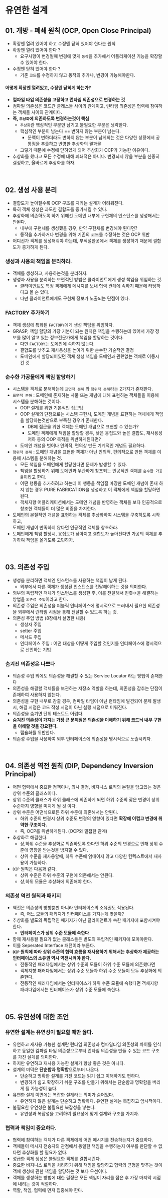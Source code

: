 # 유연한 설계
## 01. 개방 - 폐쇄 원칙 (OCP, Open Close Principal)
- 확장엔 열려 있어야 하고 수정엔 닫혀 있어야 한다는 원칙
- 확장엔 열려 있어야 한다 ? 
    - 요구사항이 변경될때 변경에 맞게 `동작`을 추가해서 어플리케이션 기능을 확장할 수 있어야 한다.
- 수정엔 닫혀 있어야 한다 ?
    - 기존 `코드`를 수정하지 않고 동작의 추가나, 변경이 가능해야한다.

#### 어떻게 확장엔 열려있고, 수정엔 닫히게 하는가?
- **컴파일 타입 의존성을 고정하고 런타임 의존성으로 변경하는 것**
- 컴파일 의존성은 코드간 클래스들 사이의 관계이고, 런타임 의존성은 협력에 참여하는 객체들 사이의 관계이다.
- **즉, `추상화`에 의존하도록 변경하는것이 핵심**
    - `추상화`란 핵심적인 부분만 남기고 불필요한 부분은 생략한다.
    - 핵심적인 부분이 남는다 == 변하지 않는 부분이 남는다.
        - 문맥이 변하더라도 변하지 않는 부분이 남게되는 것은 다양한 상황에서 공통점을 추출하고 반영한 추상화의 결과물
    - 그렇기 때문에 수정에 닫혀있게 되어 추상화가 OCP가 가능한 이유이다.
- 추상화를 했다고 모든 수정에 대해 폐쇄적은 아니다. 변경되지 않을 부분을 신중히 결정하고, 올바르게 추상화를 하자.


<br>

## 02. 생성 사용 분리
- 결합도가 높아질수록 OCP 구조를 지키는 설계가 어려워진다.
- 특히 객체 생성은 과도한 결합도를 증가시킬 수 있다.
- 추상화에 의존하도록 하기 위해선 도메인 내부에 구현체의 인스턴스를 생성해서는 안된다.
    - 내부에 구현체를 생성했을 경우, 만약 구현체를 변경해야 된다면?
    - 동작을 추가하거나 변경을 위해 기존의 코드를 수정하는 것은 OCP 위반
- 어디선가 객체를 생성해줘야 하는데, 부적절한곳에서 객체를 생성하기 때문에 결합도가 증가하게 된다.

### 생성과 사용의 책임을 분리하라.
- 객체를 생성하고, 사용하는것을 분리하자.
- 생성과 사용을 분리하는 보편적인 방법은 클라이언트에게 생성 책임을 위임하는 것.
    - 클라이언트도 특정 객체에게 메시지를 보내 협력 관계에 속하기 때문에 타당하다고 볼 순 있다.
    - 다만 클라이언트에게도 구현체 정보가 노출되는 단점이 있다.

### FACTORY 추가하기
- 객체 생성에 특화된 `FACTORY`에게 생성 책임을 위임하자.
- GRASP, 책임 할당의 가장 기본이 되는 원칙은 책임을 수행하는데 있어서 가장 정보를 많이 알고 있는 정보전문가에게 책임을 할당하는 것이다.
    - 다만 `FACTORY`는 도메인에 속하지 않는다.    
    - 결합도를 낮추고 재사용성을 높이기 위한 순수한 기술적인 결정
    - 도메인에게 할당되어있던 객체 생성 책임을 도메인과 관련없는 객체로 이동시킨 것 

### 순수한 가공물에게 책임 할당하기
- 시스템을 객체로 분해하는데 `표면적 분해` 와 `행위적 분해`라는 2가지가 존재한다.
- `표면적 분해` : 도메인에 존재하는 사물 또는 개념에 대해 표현하는 객체들을 이용해 시스템을 분해하는 것이다.
    - OOP 설계를 위한 기본적인 접근법
    - OOP 설계의 단점으로는 시스템 구현시, 도메인 개념을 표현하는 객체에게 책임을 할당하는것만으로 부족한 경우가 존재한다.
        - DB에 접근을 위한 객체는 도메인 개념으로 표현할 수 있는가?
        - 도메인 객체에게 책임을 할당할 경우, 낮은 응집도와 높은 결합도, 재사용성 저하 등의 OOP 목적을 위반하게된다면?  
    - 도메인 개념을 벗어나 인의적, 편의상 만든 기계적인 개념도 필요하다.
- `행위적 분해` : 도메인 개념을 표현한 객체가 아닌 인의적, 편의적으로 만든 객체를 이용해 시스템을 분해하는 것.
    - 모든 책임을 도메인에게 할당한다면 문제가 발생할 수 있다.
    - 책임을 할당하기 위해 도메인과 무관하게 창조되는 인공적인 객체를 `순수한 가공물`이라고 한다.
    - 어떤 행동을 추가하려고 하는데 이 행동을 책임질 마땅한 도메인 개념이 존재 하지 않는 경우 PURE FABRICATION을 생성하고 이 객체에게 책임을 할당하면 된다.
    - 객체지향 어플리케이션에서는 도메인 개념을 반영하는 객체들 보다 인공적으로 창조한 객체들이 더 많은 비중을 차지한다.
- 도메인의 본질적인 개념을 표현하는 객체를 추상화하여 시스템을 구축하도록 시작하고, <br>
도메인 개념이 만족하지 않다면 인공적인 객체를 창조하라.
- 도메인에게 책임 할당시, 응집도가 낮아지고 결합도가 높아진다면 가공의 객체를 추가하여 책임을 옮기도록 고민하자.

<br>

## 03. 의존성 주입
- 생성을 분리하면 객체엔 인스턴스를 사용하는 책임이 남게 된다.
    - 외부에서 다른 객체가 생성된 인스턴스를 전달해야하는 것을 의미한다.
- 외부의 독립적인 객체가 인스턴스를 생성한 후, 이를 전달해서 읜좃ㅇ을 해결하는 방법을 `의존성 주입`이라고 한다.
- 의존성 주입은 의존성을 퍼블릭 인터페이스에 명시적으로 드러내서 필요한 의존성을 외부에서 런타임 시점을 통해 전달할 수 있도록 하는 것.
- 의존성 주입 방법 (8장에서 설명한 내용)
    - 생성자 주입 
    - setter 주입
    - 메서드 주입
    - 인터페이스 주입 : 어떤 대상을 어떻게 주입할 것인지를 인터페이스에 명시적으로 선언하는 기법

### 숨겨진 의존성은 나쁘다
- 의존성 주입 외에도 의존성을 해결할 수 있는 Service Locator 라는 방법이 존재한다
- 의존성을 해결할 객체들을 보관하는 저장소 역할을 하는데, 의존성을 감추는 단점이 존재하여 사용하지 않는다.
- 의존성을 구현 내부로 감출 경우, 컴파일 타임이 아닌 런타임에 발견되어 문제 발생시, 해결 시점은 코드 작성 시점이 아닌 실행 시점으로 미뤄진다.
- 의존성을 숨기면 단위 테스트도 어렵다.
- **숨겨진 의존성이 가지는 가장 큰 문제점은 의존성을 이해하기 위해 코드늬 내부 구현을 이해할 것을 강요한다.**
    - 캡슐화를 위반한다.
- 의존성 주입을 사용하여 외부 인터페이스에 의존성을 명시적으로 노출시키자.

<br>

## 04. 의존성 역전 원칙 (DIP, Dependency Inversion Principal)
- 어떤 협력에서 중요한 정책이나, 의사 결정, 비지니스 로직의 본질을 담고있는 것은 상위 수준의 클래스이다.
- 상위 수준의 클래스가 하위 클래스에 의존하게 되면 하위 수준의 잦은 변경이 상위 수준까지 영향을 미치게 될 것 이다.
- 상위 수준은 어떤식으로든 하위 수준에 의존해서는 안된다.
    - 하위 수준의 변경시 상위 수준도 변경의 영향이 있다면 **확장에 어렵고 변경에 취약한 구조이다.**
    - 즉, OCP를 위반하게된다. (OCP와 밀접한 관계)
- 추상화로 해결한다.
    - 상,하위 수준을 추상화로 의존하도록 한다면 하위 수준의 변경으로 인해 상위 수준에 영향을 받는것을 방지할 수 있다.
    - 상위 수준을 재사용할때, 하위 수준에 얽매이지 않고 다양한 컨텍스트에서 재사용이 가능하다.
- `DIP` 원칙은 다음과 같다.
    - 상위 수준은 하위 수준의 구현에 의존해서는 안된다.
    - 상,하위 모듈은 추상화에 의존해야 한다.
    
### 의존성 역전 원칙과 패키지
- 역전은 의존성의 방향뿐만 아니라 인터페이스의 소유권도 적용된다.
    - 즉, 어느 모듈의 패키지가 인터페이스를 가지는게 맞을까?
- 추상화를 별도의 독립적인 패키지가 아닌 클라이언트가 속한 패키지에 포함시켜야 한다.
    - **인터페이스가 상위 수준 모듈에 속한다**
- 함께 재사용될 필요가 없는 클래스들은 별도의 독립적인 패키지에 모아야한다.
- 이를 Seperated Interface 패턴이라 부른다.
- **`DIP` 원칙에 따라 상위 수준의 협력 흐름을 재사용하기 위해서는 추상화가 제공하는 인터페이스의 소유권 역시 역전시켜야 한다.**
    - 전통적인 패러다임에서는 상위 수준의 모듈이 하위 수준 모듈에 의존했다면
    - 객체지향 패러다임에서는 상위 수준 모듈과 하위 수준 모듈이 모두 추상화에 의존한다.
    - 전통적인 패러다임에서는 인터페이스가 하위 수준 모듈에 속했다면 객체지향 패러다임에서는 인터페이스가 상위 수준 모듈에 속한다.

<br>

## 05. 유연성에 대한 조언
### 유연한 설계는 유연성이 필요할 때만 옳다.
- 유연하고 재사용 가능한 설계란 런타임 의존성과 컴파일타임 의존성의 차이를 인식하고 동일한 컴파일 타임 의존성으로부터 런타임 의존성을 만들 수 있는 코드 구조를 가진 설계를 의미한다.
- 하지만 유연하고 재사용 가능한 설계가 항상 좋은 것은 아니다.
- 설계의 미덕은 **단순함과 명확함**으로부터 나온다.
    - 단순하고 명확한 설계를 가진 코드는 읽기 쉽고 이해하기도 편하다.
    - 변경하기 쉽고 확장하기 쉬운 구조를 만들기 위해서는 단순함과 명확함을 버리게 될 가능성이 높다.
- 유연한 설계 이면에는 복잡한 설계라는 의미가 숨어있다.
    - 유연하지 않은 설계는 단순하고 명확하다. 유연한 설계는 복잡하고 암시적이다.
- 불필요한 유연성은 불필요한 복잡성을 낳는다.
    - 유연성과 복잡성을 고려하여 필요성에 맞게 설계와 구조를 가지자.

### 협력과 책임이 중요하다.
- 협력에 참여하는 객체가 다른 객체에게 어떤 메시지를 전송하는지가 중요하다.
- 객체들이 메시지 전송자의 관점에서 동일한 책임을 수행하는지 여부를 판단할 수 없다면 추상화를 할 필요가 없다.
- 성급한 객체 생성은 불필요한 객체를 결합시킨다.
- 중요한 비지니스 로직을 처리하기 위해 책임을 할당하고 협력의 균형을 맞추는 것이 객체 생성에 관한 책임을 할당하는 것 보다 우선이다.
- 객체를 생성하는 방법에 대한 결정은 모든 책임이 자리를 잡은 후 가장 마지막 시점에 내리는 것이 적절하다.
- 역할, 책임, 협력에 먼저 집중해야 한다.





